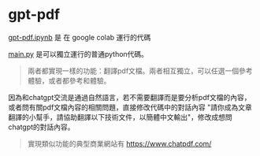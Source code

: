 # gpt-pdf

[gpt-pdf.ipynb](./gpt-pdf.ipynb) 是 在 google colab 運行的代碼

[main.py](./main.py) 是可以獨立運行的普通python代碼。

> 兩者都實現一樣的功能：翻譯pdf文檔。兩者相互獨立，可以任選一個參考體驗，或者都參考和體驗。

因為和chatgpt交流是通過自然語言，若不需要翻譯而是要分析pdf文檔的內容，或者問有關pdf文檔內容的相關問題，直接修改代碼中的對話內容 "請你成為文章翻譯的小幫手，請協助翻譯以下技術文件，以簡體中文輸出"，修改成想問chatgpt的對話內容。

> 實現類似功能的典型商業網站有 https://www.chatpdf.com/
